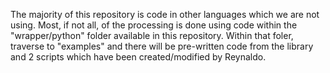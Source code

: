 The majority of this repository is code in other languages which we are not using. 
Most, if not all, of the processing is done using code within the "wrapper/python" 
folder available in this repository. Within that foler, traverse to "examples" and
there will be pre-written code from the library and 2 scripts which have been
created/modified by Reynaldo. 
